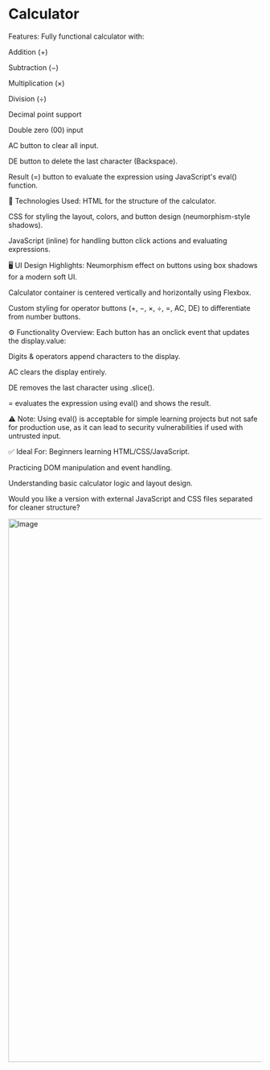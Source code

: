 # Calculator
Features:
Fully functional calculator with:

Addition (+)

Subtraction (−)

Multiplication (×)

Division (÷)

Decimal point support

Double zero (00) input

AC button to clear all input.

DE button to delete the last character (Backspace).

Result (=) button to evaluate the expression using JavaScript's eval() function.

🧱 Technologies Used:
HTML for the structure of the calculator.

CSS for styling the layout, colors, and button design (neumorphism-style shadows).

JavaScript (inline) for handling button click actions and evaluating expressions.

🖥️ UI Design Highlights:
Neumorphism effect on buttons using box shadows for a modern soft UI.

Calculator container is centered vertically and horizontally using Flexbox.

Custom styling for operator buttons (+, −, ×, ÷, =, AC, DE) to differentiate from number buttons.

⚙️ Functionality Overview:
Each button has an onclick event that updates the display.value:

Digits & operators append characters to the display.

AC clears the display entirely.

DE removes the last character using .slice().

= evaluates the expression using eval() and shows the result.

⚠️ Note:
Using eval() is acceptable for simple learning projects but not safe for production use, as it can lead to security vulnerabilities if used with untrusted input.

✅ Ideal For:
Beginners learning HTML/CSS/JavaScript.

Practicing DOM manipulation and event handling.

Understanding basic calculator logic and layout design.

Would you like a version with external JavaScript and CSS files separated for cleaner structure?











<img width="1920" height="1080" alt="Image" src="https://github.com/user-attachments/assets/b2bb5bdc-b72a-4573-b0a1-a07b7985998a" />
